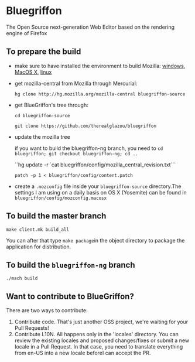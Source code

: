 # Bluegriffon

The Open Source next-generation Web Editor based on the rendering engine of Firefox

## To prepare the build

* make sure to have installed the environment to build Mozilla: [windows](https://developer.mozilla.org/En/Developer_Guide/Build_Instructions/Windows_Prerequisites), [MacOS X](https://developer.mozilla.org/En/Developer_Guide/Build_Instructions/Mac_OS_X_Prerequisites), [linux](https://developer.mozilla.org/En/Developer_Guide/Build_Instructions/Linux_Prerequisites)
* get mozilla-central from Mozilla through Mercurial:

  `hg clone http://hg.mozilla.org/mozilla-central bluegriffon-source`

* get BlueGriffon's tree through:

  `cd bluegriffon-source`

  `git clone https://github.com/therealglazou/bluegriffon`

* update the mozilla tree

  if you want to build the bluegriffon-ng branch, you need to `cd bluegriffon; git checkout bluegriffon-ng; cd ..`

  ``hg update -r `cat bluegriffon/config/mozilla_central_revision.txt```

  `patch -p 1 < bluegriffon/config/content.patch`

* create a `.mozconfig` file inside your `bluegriffon-source` directory.The  settings I am using on a daily basis on OS X (Yosemite) can be found in `bluegriffon/config/mozconfig.macosx`

## To build the master branch

`make client.mk build_all`

You can after that type `make package`in the object directory to package the application for distribution.

## To build the `bluegriffon-ng` branch

`./mach build`

## Want to contribute to BlueGriffon?

There are two ways to contribute:

1. Contribute code. That's just another OSS project, we're waiting for your Pull Requests!
2. Contribute L10N. All happens only in the 'locales' directory. You can review the existing locales and proposed changes/fixes or submit a new locale in a Pull Request. In that case, you need to translate everything from en-US into a new locale beforeI can accept the PR.
